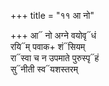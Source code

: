 +++
title = "११ आ नो"

+++
आ᳓ नो अग्ने वयोवृ᳓धं  
रयि᳓म् पवाक+ शं᳓सियम्  
रा᳓स्वा च न उपमाते पुरुस्पृ᳓हं  
सु᳓नीती स्व᳓यशस्तरम्